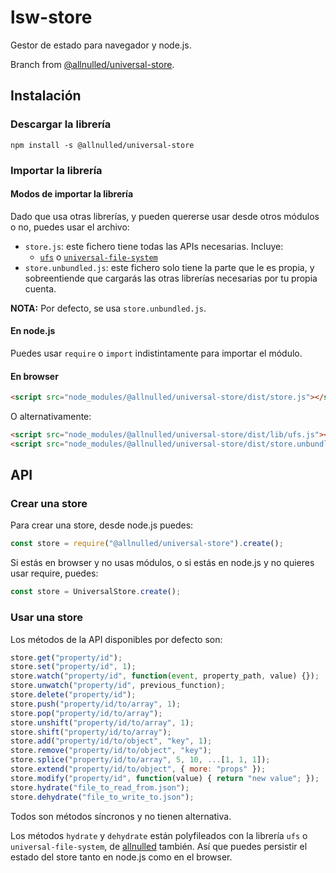 # lsw-store

Gestor de estado para navegador y node.js.

Branch from [@allnulled/universal-store](https://github.com/allnulled/universal-store).

## Instalación

### Descargar la librería

```
npm install -s @allnulled/universal-store
```

### Importar la librería

#### Modos de importar la librería

Dado que usa otras librerías, y pueden quererse usar desde otros módulos o no, puedes usar el archivo:

  - `store.js`: este fichero tiene todas las APIs necesarias. Incluye:
     - [`ufs`](https://github.com/allnulled/universal-file-system) o [`universal-file-system`](https://github.com/allnulled/universal-file-system)
  - `store.unbundled.js`: este fichero solo tiene la parte que le es propia, y sobreentiende que cargarás las otras librerías necesarias por tu propia cuenta.

**NOTA:** Por defecto, se usa `store.unbundled.js`.

#### En node.js

Puedes usar `require` o `import` indistintamente para importar el módulo.

#### En browser

```html
<script src="node_modules/@allnulled/universal-store/dist/store.js"></script>
```

O alternativamente:

```html
<script src="node_modules/@allnulled/universal-store/dist/lib/ufs.js"></script>
<script src="node_modules/@allnulled/universal-store/dist/store.unbundled.js"></script>
```

## API

### Crear una store

Para crear una store, desde node.js puedes:

```js
const store = require("@allnulled/universal-store").create();
```

Si estás en browser y no usas módulos, o si estás en node.js y no quieres usar require, puedes:

```js
const store = UniversalStore.create();
```

### Usar una store

Los métodos de la API disponibles por defecto son:

```js
store.get("property/id");
store.set("property/id", 1);
store.watch("property/id", function(event, property_path, value) {});
store.unwatch("property/id", previous_function);
store.delete("property/id");
store.push("property/id/to/array", 1);
store.pop("property/id/to/array");
store.unshift("property/id/to/array", 1);
store.shift("property/id/to/array");
store.add("property/id/to/object", "key", 1);
store.remove("property/id/to/object", "key");
store.splice("property/id/to/array", 5, 10, ...[1, 1, 1]);
store.extend("property/id/to/object", { more: "props" });
store.modify("property/id", function(value) { return "new value"; });
store.hydrate("file_to_read_from.json");
store.dehydrate("file_to_write_to.json");
```

Todos son métodos síncronos y no tienen alternativa.

Los métodos `hydrate` y `dehydrate` están polyfileados con la librería `ufs` o `universal-file-system`, de [allnulled](https://github.com/allnulled/universal-file-system) también. Así que puedes persistir el estado del store tanto en node.js como en el browser.
